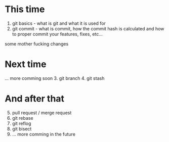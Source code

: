 
# This time
1. git basics - what is git and what it is used for
2. git commit - what is commit, how the commit hash is calculated and how to proper commit your features, fixes, etc...


some mother fucking changes

# Next time
... more comming soon
3. git branch
4. git stash

# And after that
5. pull request / merge request
6. git rebase
7. git reflog
8. git bisect
9. ... more comming in the future